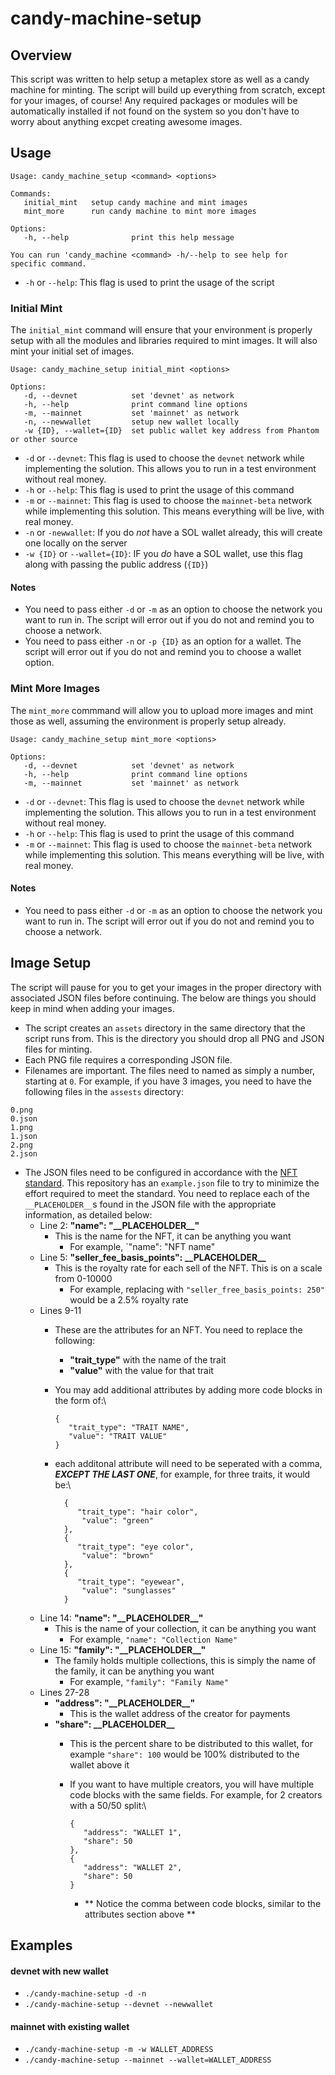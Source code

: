 # candy-machine-setup

## Overview
This script was written to help setup a metaplex store as well as a candy machine for minting. The script will build up everything from scratch, except for your images, of course! Any required packages or modules will be automatically installed if not found on the system so you don't have to worry about anything excpet creating awesome images.

## Usage
```
Usage: candy_machine_setup <command> <options>

Commands:
   initial_mint   setup candy machine and mint images
   mint_more      run candy machine to mint more images

Options:
   -h, --help              print this help message

You can run 'candy_machine <command> -h/--help to see help for specific command.
```

- `-h` or `--help`: This flag is used to print the usage of the script

### Initial Mint
The `initial_mint` command will ensure that your environment is properly setup with all the modules and libraries required to mint images. It will also mint your initial set of images.

```
Usage: candy_machine_setup initial_mint <options>

Options:
   -d, --devnet            set 'devnet' as network
   -h, --help              print command line options
   -m, --mainnet           set 'mainnet' as network
   -n, --newwallet         setup new wallet locally
   -w {ID}, --wallet={ID}  set public wallet key address from Phantom or other source
```

- `-d` or `--devnet`: This flag is used to choose the `devnet` network while implementing the solution. This allows you to run in a test environment without real money.
- `-h` or `--help`: This flag is used to print the usage of this command
- `-m` or `--mainnet`: This flag is used to choose the `mainnet-beta` network while implementing this solution. This means everything will be live, with real money.
- `-n` or `-newwallet`: If you do _not_ have a SOL wallet already, this will create one locally on the server
- `-w {ID}` or `--wallet={ID}`: IF you _do_ have a SOL wallet, use this flag along with passing the public address (`{ID}`)

#### Notes
- You need to pass either `-d` or `-m` as an option to choose the network you want to run in. The script will error out if you do not and remind you to choose a network.
- You need to pass either `-n` or `-p {ID}` as an option for a wallet. The script will error out if you do not and remind you to choose a wallet option.

### Mint More Images
The `mint_more` commmand will allow you to upload more images and mint those as well, assuming the environment is properly setup already.

```
Usage: candy_machine_setup mint_more <options>

Options:
   -d, --devnet            set 'devnet' as network
   -h, --help              print command line options
   -m, --mainnet           set 'mainnet' as network
```

- `-d` or `--devnet`: This flag is used to choose the `devnet` network while implementing the solution. This allows you to run in a test environment without real money.
- `-h` or `--help`: This flag is used to print the usage of this command
- `-m` or `--mainnet`: This flag is used to choose the `mainnet-beta` network while implementing this solution. This means everything will be live, with real money.

#### Notes
- You need to pass either `-d` or `-m` as an option to choose the network you want to run in. The script will error out if you do not and remind you to choose a network.

## Image Setup
The script will pause for you to get your images in the proper directory with associated JSON files before continuing. The below are things you should keep in mind when adding your images.
- The script creates an `assets` directory in the same directory that the script runs from. This is the directory you should drop all PNG and JSON files for minting.
- Each PNG file requires a corresponding JSON file.
- Filenames are important. The files need to named as simply a number, starting at `0`. For example, if you have 3 images, you need to have the following files in the `assests` directory:
```
0.png
0.json
1.png
1.json
2.png
2.json
```
- The JSON files need to be configured in accordance with the [NFT standard](https://docs.metaplex.com/nft-standard). This repository has an `example.json` file to try to minimize the effort required to meet the standard. You need to replace each of the `__PLACEHOLDER__`s found in the JSON file with the appropriate information, as detailed below:
   -  Line 2: __"name": "\_\_PLACEHOLDER\_\_"__
      - This is the name for the NFT, it can be anything you want
         - For example, `"name": "NFT name"
   - Line 5: __"seller_fee_basis_points": \_\_PLACEHOLDER\_\___
      - This is the royalty rate for each sell of the NFT. This is on a scale from 0-10000
         - For example, replacing with `"seller_free_basis_points: 250"` would be a 2.5% royalty rate
   - Lines 9-11
      - These are the attributes for an NFT. You need to replace the following:
         - __"trait_type"__ with the name of the trait
         - __"value"__ with the value for that trait
      - You may add additional attributes by adding more code blocks in the form of:\
           ```
           {
              "trait_type": "TRAIT NAME",
              "value": "TRAIT VALUE"
           }
           ```
      - each additonal attribute will need to be seperated with a comma, ___EXCEPT THE LAST ONE___, for example, for three traits, it would be:\
              
              {
                 "trait_type": "hair color",
                  "value": "green"
              },
              {
                 "trait_type": "eye color",
                  "value": "brown"
              },
              {
                 "trait_type": "eyewear",
                  "value": "sunglasses"
              }
   - Line 14: __"name": "\_\_PLACEHOLDER\_\_"__
      - This is the name of your collection, it can be anything you want
         - For example, `"name": "Collection Name"`
   - Line 15: __"family": "\_\_PLACEHOLDER\_\_"__
      - The family holds multiple collections, this is simply the name of the family, it can be anything you want
         - For example, `"family": "Family Name"`
   - Lines 27-28
      - __"address": "\_\_PLACEHOLDER\_\_"__
         - This is the wallet address of the creator for payments
      - __"share": \_\_PLACEHOLDER\_\___
         - This is the percent share to be distributed to this wallet, for example `"share": 100` would be 100% distributed to the wallet above it
         - If you want to have multiple creators, you will have multiple code blocks with the same fields. For example, for 2 creators with a 50/50 split:\

               {
                  "address": "WALLET 1",
                  "share": 50
               },
               {
                  "address": "WALLET 2",
                  "share": 50
               }
            - ** Notice the comma between code blocks, similar to the attributes section above **

## Examples
#### devnet with new wallet
- `./candy-machine-setup -d -n`
- `./candy-machine-setup --devnet --newwallet`
#### mainnet with existing wallet
- `./candy-machine-setup -m -w WALLET_ADDRESS`
- `./candy-machine-setup --mainnet --wallet=WALLET_ADDRESS`
